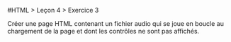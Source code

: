 #HTML > Leçon 4 > Exercice 3

Créer une page HTML contenant un fichier audio qui se joue en boucle au chargement de la page et dont les contrôles ne sont pas affichés.
